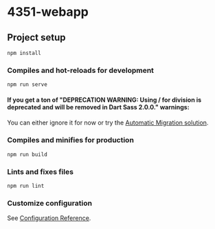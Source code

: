 # 4351-webapp

## Project setup
```
npm install
```

### Compiles and hot-reloads for development
```
npm run serve
```
#### If you get a ton of "DEPRECATION WARNING: Using / for division is deprecated and will be removed in Dart Sass 2.0.0." warnings:
You can either ignore it for now or try the [Automatic Migration solution](https://sass-lang.com/documentation/breaking-changes/slash-div#automatic-migration).

### Compiles and minifies for production
```
npm run build
```

### Lints and fixes files
```
npm run lint
```

### Customize configuration
See [Configuration Reference](https://cli.vuejs.org/config/).

